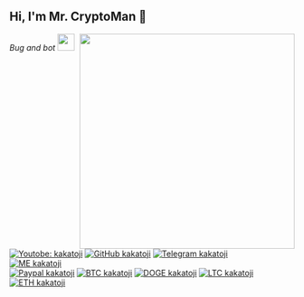 <h2> Hi, I'm Mr. CryptoMan 👋</h2>
<img align='right' src="https://github-readme-stats.vercel.app/api?username=kakatoji&show_icons=true&theme=radical" width="380">
<p><em>Bug and bot <img src="https://media.giphy.com/media/WUlplcMpOCEmTGBtBW/giphy.gif" width="30"><br>
</em></p>

[![Youtobe: kakatoji](https://img.shields.io/youtube/views/UCzDhp2Cdw99jbJSQtol73BQ?style=social)](https://youtu.be/UCzDhp2Cdw99jbJSQtol73BQ)
[![GitHub kakatoji](https://img.shields.io/github/followers/mrcryptoman?label=follow%20github&style=flat-square)](https://github.com/mrcryptoman)
[![Telegram kakatoji](https://img.shields.io/badge/Telegram--green)](https://t.me/)
<br>
[![ME kakatoji](https://img.shields.io/badge/ME-DONATE-ff69b4.svg?style=flat)](donasi)
<br>
[![Paypal kakatoji](https://img.shields.io/badge/$-paypal-ff69b4.svg?style=flat)](https://paypal.me/kakatoji)
[![BTC kakatoji](https://img.shields.io/badge/BTC-18J2JcnatvqtjrfdLYuqG9ZXcufARLWThm-ff69b4.svg?style=flat)](18J2JcnatvqtjrfdLYuqG9ZXcufARLWThm)
[![DOGE kakatoji](https://img.shields.io/badge/DOGE-DSxA2WPRdsPpAmXgv9Jzxdnj8r5PUkCMGt-ff69b4.svg?style=flat)](DSxA2WPRdsPpAmXgv9Jzxdnj8r5PUkCMGt)
[![LTC kakatoji](https://img.shields.io/badge/LTC-MSpzspDtbfJagAA2EQvmVvz7Cjrc3EWcbM-ff69b4.svg?style=flat)](MSpzspDtbfJagAA2EQvmVvz7Cjrc3EWcbM)
[![ETH kakatoji](https://img.shields.io/badge/ETH-0xAf00eF5dac9726a7fF6B8D583383bFAde78E2F77-ff69b4.svg?style=flat)](0xAf00eF5dac9726a7fF6B8D583383bFAde78E2F77)
<br>
